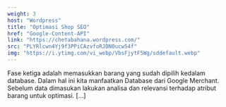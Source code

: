 ```yaml
---
weight: 3
host: "Wordpress"
title: "Optimasi Shop SEO"
href: "Google-Content-API"
link: "https://chetabahana.wordpress.com/"
src: "PLYRlcwn4Yj9f3PPiCAzvfoRJDN0ucw54f"
img: "https://i.ytimg.com/vi_webp/VbsFjytF5Wg/sddefault.webp"
---
```

Fase ketiga adalah memasukkan barang yang sudah dipilih kedalam database. Dalam hal ini kita manfaatkan Database dari Google Merchant. Sebelum data dimasukan lakukan analisa dan relevansi terhadap atribut barang untuk optimasi. [...]
